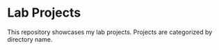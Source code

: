 # Lab Projects
This repository showcases my lab projects.
Projects are categorized by directory name.
